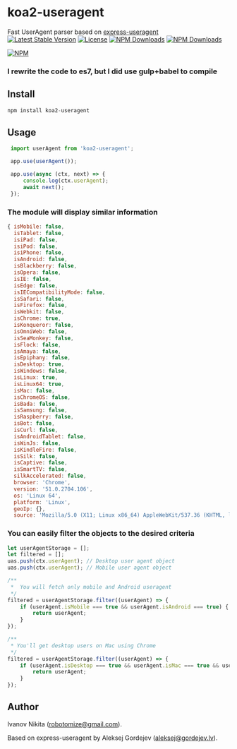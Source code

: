 koa2-useragent
=====
Fast UserAgent parser based on [express-useragent](https://github.com/biggora/express-useragent)  
[![Latest Stable Version](https://img.shields.io/npm/v/koa2-useragent.svg?style=flat-square)](https://www.npmjs.com/package/koa2-useragent)
[![License](https://img.shields.io/npm/l/koa2-useragent.svg?style=flat-square)](https://www.npmjs.com/package/koa2-useragent)
[![NPM Downloads](https://img.shields.io/npm/dt/koa2-useragent.svg?style=flat-square)](https://www.npmjs.com/package/koa2-useragent)
[![NPM Downloads](https://img.shields.io/npm/dm/koa2-useragent.svg?style=flat-square)](https://www.npmjs.com/package/koa2-useragent)

[![NPM](https://nodei.co/npm/koa2-useragent.png?downloads=true&downloadRank=true&stars=true)](https://nodei.co/npm/koa2-useragent/)  

### I rewrite the code to es7, but I did use gulp+babel to compile

## Install 

```js
npm install koa2-useragent
```

## Usage 
```js
 import userAgent from 'koa2-useragent';

 app.use(userAgent());

 app.use(async (ctx, next) => {
     console.log(ctx.userAgent);
     await next();
 });
```

### The module will display similar information

```js
{ isMobile: false,
  isTablet: false,
  isiPad: false,
  isiPod: false,
  isiPhone: false,
  isAndroid: false,
  isBlackberry: false,
  isOpera: false,
  isIE: false,
  isEdge: false,
  isIECompatibilityMode: false,
  isSafari: false,
  isFirefox: false,
  isWebkit: false,
  isChrome: true,
  isKonqueror: false,
  isOmniWeb: false,
  isSeaMonkey: false,
  isFlock: false,
  isAmaya: false,
  isEpiphany: false,
  isDesktop: true,
  isWindows: false,
  isLinux: true,
  isLinux64: true,
  isMac: false,
  isChromeOS: false,
  isBada: false,
  isSamsung: false,
  isRaspberry: false,
  isBot: false,
  isCurl: false,
  isAndroidTablet: false,
  isWinJs: false,
  isKindleFire: false,
  isSilk: false,
  isCaptive: false,
  isSmartTV: false,
  silkAccelerated: false,
  browser: 'Chrome',
  version: '51.0.2704.106',
  os: 'Linux 64',
  platform: 'Linux',
  geoIp: {},
  source: 'Mozilla/5.0 (X11; Linux x86_64) AppleWebKit/537.36 (KHTML, like Gecko) Chrome/51.0.2704.106 Safari/537.36' }
```

### You can easily filter the objects to the desired criteria

```js
let userAgentStorage = [];
let filtered = [];
uas.push(ctx.userAgent); // Desktop user agent object
uas.push(ctx.userAgent); // Mobile user agent object

/**
 *  You will fetch only mobile and Android useragent
 */
filtered = userAgentStorage.filter((userAgent) => {
    if (userAgent.isMobile === true && userAgent.isAndroid === true) {
        return userAgent;
    }
});

/**
 * You'll get desktop users on Mac using Chrome
 */
filtered = userAgentStorage.filter((userAgent) => {
    if (userAgent.isDesktop === true && userAgent.isMac === true && userAgent.isChrome) {
        return userAgent;
    }
});
```

## Author

Ivanov Nikita  (robotomize@gmail.com).

Based on express-useragent by Aleksej Gordejev (aleksej@gordejev.lv).
